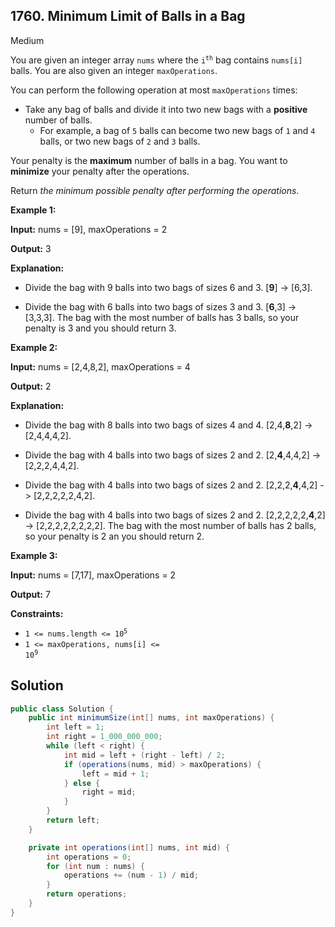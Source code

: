 ## 1760\. Minimum Limit of Balls in a Bag

Medium

You are given an integer array `nums` where the <code>i<sup>th</sup></code> bag contains `nums[i]` balls. You are also given an integer `maxOperations`.

You can perform the following operation at most `maxOperations` times:

*   Take any bag of balls and divide it into two new bags with a **positive** number of balls.
    *   For example, a bag of `5` balls can become two new bags of `1` and `4` balls, or two new bags of `2` and `3` balls.

Your penalty is the **maximum** number of balls in a bag. You want to **minimize** your penalty after the operations.

Return _the minimum possible penalty after performing the operations_.

**Example 1:**

**Input:** nums = [9], maxOperations = 2

**Output:** 3

**Explanation:** 

- Divide the bag with 9 balls into two bags of sizes 6 and 3. [**9**] -> [6,3]. 

- Divide the bag with 6 balls into two bags of sizes 3 and 3. [**6**,3] -> [3,3,3]. The bag with the most number of balls has 3 balls, so your penalty is 3 and you should return 3.

**Example 2:**

**Input:** nums = [2,4,8,2], maxOperations = 4

**Output:** 2

**Explanation:** 

- Divide the bag with 8 balls into two bags of sizes 4 and 4. [2,4,**8**,2] -> [2,4,4,4,2]. 

- Divide the bag with 4 balls into two bags of sizes 2 and 2. [2,**4**,4,4,2] -> [2,2,2,4,4,2]. 

- Divide the bag with 4 balls into two bags of sizes 2 and 2. [2,2,2,**4**,4,2] -> [2,2,2,2,2,4,2]. 

- Divide the bag with 4 balls into two bags of sizes 2 and 2. [2,2,2,2,2,**4**,2] -> [2,2,2,2,2,2,2,2]. The bag with the most number of balls has 2 balls, so your penalty is 2 an you should return 2.

**Example 3:**

**Input:** nums = [7,17], maxOperations = 2

**Output:** 7

**Constraints:**

*   <code>1 <= nums.length <= 10<sup>5</sup></code>
*   <code>1 <= maxOperations, nums[i] <= 10<sup>9</sup></code>

## Solution

```java
public class Solution {
    public int minimumSize(int[] nums, int maxOperations) {
        int left = 1;
        int right = 1_000_000_000;
        while (left < right) {
            int mid = left + (right - left) / 2;
            if (operations(nums, mid) > maxOperations) {
                left = mid + 1;
            } else {
                right = mid;
            }
        }
        return left;
    }

    private int operations(int[] nums, int mid) {
        int operations = 0;
        for (int num : nums) {
            operations += (num - 1) / mid;
        }
        return operations;
    }
}
```